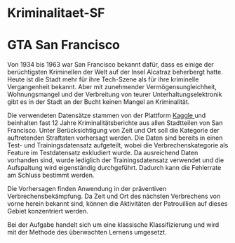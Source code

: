 # Kriminalitaet-SF

# GTA San Francisco

Von 1934 bis 1963 war San Francisco bekannt dafür, dass es einige der berüchtigsten Kriminellen der Welt auf der Insel Alcatraz beherbergt hatte. Heute ist die Stadt mehr für ihre Tech-Szene als für ihre kriminelle Vergangenheit bekannt. Aber mit zunehmender Vermögensungleichheit, Wohnungsmangel und der Verbreitung von teurer Unterhaltungselektronik gibt es in der Stadt an der Bucht keinen Mangel an Kriminalität.

Die verwendeten Datensätze stammen von der Plattform <a href="https://www.kaggle.com/c/sf-crime/data"> Kaggle </a> und beinhalten fast 12 Jahre Kriminalitätsberichte aus allen Stadtteilen von San Francisco. Unter Berücksichtigung von Zeit und Ort soll die Kategorie der auftretenden Straftaten vorhersagt werden. Die Daten sind bereits in einen Test- und Trainingsdatensatz aufgeteilt, wobei die Verbrechenskategorie als Feature im Testdatensatz exkludiert wurde. Da ausreichend Daten vorhanden sind, wurde lediglich der Trainingsdatensatz verwendet und die Aufspaltung wird eigenständig durchgeführt. Dadurch kann die Fehlerrate am Schluss bestimmt werden.

Die Vorhersagen finden Anwendung in der präventiven Verbrechensbekämpfung. Da Zeit und Ort des nächsten Verbrechens von vorne herein bekannt sind, können die Aktivitäten der Patrouillien auf dieses Gebiet konzentriert werden.

Bei der Aufgabe handelt sich um eine klassische Klassifizierung und wird mit der Methode des überwachten Lernens umgesetzt.
